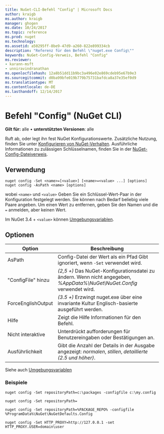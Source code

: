 ```yaml
---
title: NuGet-CLI-Befehl "Config" | Microsoft Docs
author: kraigb
ms.author: kraigb
manager: ghogen
ms.date: 10/24/2017
ms.topic: reference
ms.prod: nuget
ms.technology: 
ms.assetid: a50295ff-8be9-47d9-a260-822e899334cb
description: "Referenz für den Befehl \"nuget.exe Config\""
keywords: NuGet-Config-Verweis, Befehl "Config"
ms.reviewer:
- karann-msft
- unniravindranathan
ms.openlocfilehash: 12a8b51dd11b9bc3a496e02e869cdeb95e67b9e3
ms.sourcegitcommit: d0ba99bfe019b779b75731bafdca8a37e35ef0d9
ms.translationtype: MT
ms.contentlocale: de-DE
ms.lasthandoff: 12/14/2017
---
```

# <a name="config-command-nuget-cli"></a>Befehl "Config" (NuGet CLI)

**Gilt für:** alle &bullet; **unterstützten Versionen**: alle

Ruft ab, oder legt ihn fest NuGet Konfigurationswerte. Zusätzliche Nutzung, finden Sie unter [Konfigurieren von NuGet-Verhalten](../consume-packages/configuring-nuget-behavior.md). Ausführliche Informationen zu zulässigen Schlüsselnamen, finden Sie in der [NuGet-Config-Dateiverweis](../Schema/nuget-config-file.md).

## <a name="usage"></a>Verwendung

```
nuget config -Set <name>=[<value>] [<name>=<value> ...] [options]
nuget config -AsPath <name> [options]
```

wobei `<name>` und `<value>` Geben Sie ein Schlüssel-Wert-Paar in der Konfiguration festgelegt werden. Sie können nach Bedarf beliebig viele Paare angeben. Um einen Wert zu entfernen, geben Sie den Namen und die `=` anmelden, aber keinen Wert.

Im NuGet 3.4 + `<value>` können [Umgebungsvariablen](cli-ref-environment-variables.md).

## <a name="options"></a>Optionen

| Option | Beschreibung |
| --- | --- |
| AsPath | Config-Datei der Wert als ein Pfad Gibt ignoriert, wenn `-Set` verwendet wird. |
| "ConfigFile" hinzu | *(2,5 +)*  Das NuGet-Konfigurationsdatei zu ändern. Wenn nicht angegeben, *%AppData%\NuGet\NuGet.Config* verwendet wird. |
| ForceEnglishOutput | *(3.5 +)*  Erzwingt nuget.exe über eine invariante Kultur Englisch-basierte ausgeführt werden. |
| Hilfe | Zeigt die Hilfe Informationen für den Befehl. |
| Nicht interaktive | Unterdrückt aufforderungen für Benutzereingaben oder Bestätigungen an. |
| Ausführlichkeit | Gibt die Anzahl der Details in der Ausgabe angezeigt: *normalen*, *stillen*, *detaillierte (2.5 und höher)*. |

Siehe auch [Umgebungsvariablen](cli-ref-environment-variables.md)

### <a name="examples"></a>Beispiele

```
nuget config -Set repositoryPath=c:\packages -configfile c:\my.config

nuget config -Set repositoryPath=

nuget config -Set repositoryPath=%PACKAGE_REPO% -configfile %ProgramData%\NuGet\NuGetDefaults.Config

nuget config -Set HTTP_PROXY=http://127.0.0.1 -set HTTP_PROXY.USER=domain\user
```
